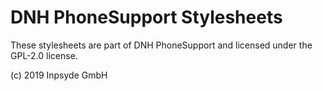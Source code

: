 # DNH PhoneSupport Stylesheets

These stylesheets are part of DNH PhoneSupport and licensed under the GPL-2.0 license.

(c) 2019 Inpsyde GmbH